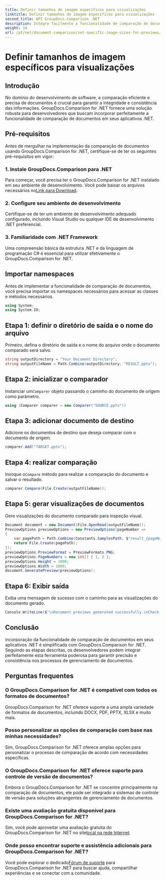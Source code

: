 ```yaml
---
title: Definir tamanhos de imagem específicos para visualizações
linktitle: Definir tamanhos de imagem específicos para visualizações
second_title: API GroupDocs.Comparison .NET
description: Integre facilmente a funcionalidade de comparação de documentos em seus aplicativos .NET com GroupDocs.Comparison for .NET.
weight: 14
url: /pt/net/document-comparison/set-specific-image-sizes-for-previews/
---
```


# Definir tamanhos de imagem específicos para visualizações

## Introdução
No domínio do desenvolvimento de software, a comparação eficiente e precisa de documentos é crucial para garantir a integridade e consistência das informações. GroupDocs.Comparison for .NET fornece uma solução robusta para desenvolvedores que buscam incorporar perfeitamente a funcionalidade de comparação de documentos em seus aplicativos .NET.
## Pré-requisitos
Antes de mergulhar na implementação da comparação de documentos usando GroupDocs.Comparison for .NET, certifique-se de ter os seguintes pré-requisitos em vigor:
### 1. Instale GroupDocs.Comparison para .NET
 Para começar, você precisa ter o GroupDocs.Comparison for .NET instalado em seu ambiente de desenvolvimento. Você pode baixar os arquivos necessários no[Link para Download](https://releases.groupdocs.com/comparison/net/).
### 2. Configure seu ambiente de desenvolvimento
Certifique-se de ter um ambiente de desenvolvimento adequado configurado, incluindo Visual Studio ou qualquer IDE de desenvolvimento .NET preferencial.
### 3. Familiaridade com .NET Framework
Uma compreensão básica da estrutura .NET e da linguagem de programação C# é essencial para utilizar efetivamente o GroupDocs.Comparison for .NET.

## Importar namespaces
Antes de implementar a funcionalidade de comparação de documentos, você precisa importar os namespaces necessários para acessar as classes e métodos necessários.
```csharp
using System;
using System.IO;
```
## Etapa 1: definir o diretório de saída e o nome do arquivo
Primeiro, defina o diretório de saída e o nome do arquivo onde o documento comparado será salvo.
```csharp
string outputDirectory = "Your Document Directory";
string outputFileName = Path.Combine(outputDirectory, "RESULT.pptx");
```
## Etapa 2: inicializar o comparador
 Instanciar um`Comparer` objeto passando o caminho do documento de origem como parâmetro.
```csharp
using (Comparer comparer = new Comparer("SOURCE.pptx"))
```
## Etapa 3: adicionar documento de destino
Adicione os documentos de destino que deseja comparar com o documento de origem.
```csharp
comparer.Add("TARGET.pptx");
```
## Etapa 4: realizar comparação
 Invoque o`Compare` método para realizar a comparação do documento e salvar o resultado.
```csharp
comparer.Compare(File.Create(outputFileName));
```
## Etapa 5: gerar visualizações de documentos
Gere visualizações do documento comparado para inspeção visual.
```csharp
Document document = new Document(File.OpenRead(outputFileName));
PreviewOptions previewOptions = new PreviewOptions(pageNumber =>
{
    var pagePath = Path.Combine(Constants.SamplesPath, $"result_{pageNumber}.png");
    return File.Create(pagePath);
});
previewOptions.PreviewFormat = PreviewFormats.PNG;
previewOptions.PageNumbers = new int[] { 1, 2 };
previewOptions.Height = 1000;
previewOptions.Width = 1000;
document.GeneratePreview(previewOptions);
```
## Etapa 6: Exibir saída
Exiba uma mensagem de sucesso com o caminho para as visualizações do documento gerado.
```csharp
Console.WriteLine($"\nDocument previews generated successfully.\nCheck output in {outputDirectory}.");
```

## Conclusão
incorporação da funcionalidade de comparação de documentos em seus aplicativos .NET é simplificada com GroupDocs.Comparison for .NET. Seguindo as etapas descritas, os desenvolvedores podem integrar perfeitamente esta ferramenta poderosa para garantir precisão e consistência nos processos de gerenciamento de documentos.
## Perguntas frequentes
### O GroupDocs.Comparison for .NET é compatível com todos os formatos de documentos?
GroupDocs.Comparison for .NET oferece suporte a uma ampla variedade de formatos de documentos, incluindo DOCX, PDF, PPTX, XLSX e muito mais.
### Posso personalizar as opções de comparação com base nas minhas necessidades?
Sim, GroupDocs.Comparison for .NET oferece amplas opções para personalizar o processo de comparação de acordo com necessidades específicas.
### O GroupDocs.Comparison for .NET oferece suporte para controle de versão de documentos?
Embora o GroupDocs.Comparison for .NET se concentre principalmente na comparação de documentos, ele pode ser integrado a sistemas de controle de versão para soluções abrangentes de gerenciamento de documentos.
### Existe uma avaliação gratuita disponível para GroupDocs.Comparison for .NET?
 Sim, você pode aproveitar uma avaliação gratuita do GroupDocs.Comparison for .NET no site[local na rede Internet](https://releases.groupdocs.com/).
### Onde posso encontrar suporte e assistência adicionais para GroupDocs.Comparison for .NET?
 Você pode explorar o dedicado[Fórum de suporte](https://forum.groupdocs.com/c/comparison/12) para GroupDocs.Comparison for .NET para buscar ajuda, compartilhar experiências e se conectar com a comunidade.